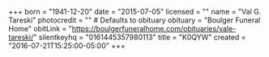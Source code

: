 +++
born = "1941-12-20"
date = "2015-07-05"
licensed = ""
name = "Val G. Tareski"
photocredit = "" # Defaults to obituary
obituary = "Boulger Funeral Home"
obitLink = "https://boulgerfuneralhome.com/obituaries/vale-tareski/"
silentkeyhq = "0161445357980113"
title = "K0QYW"
created = "2016-07-21T15:25:00-05:00"
+++
